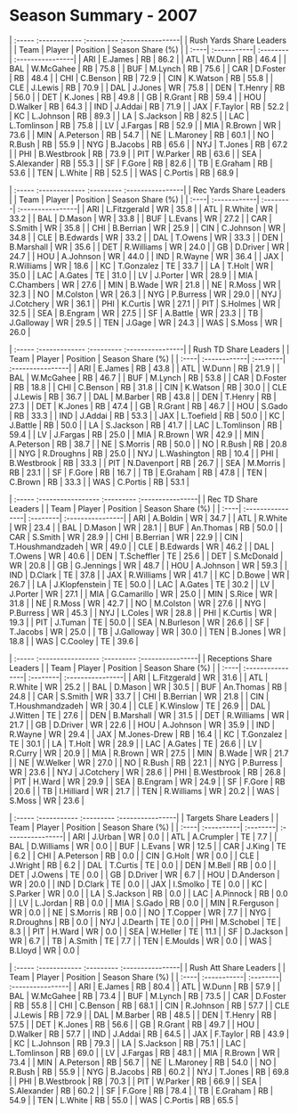 # Season Summary - 2007

| :----- :------------ :--------- :----------------|
|             Rush Yards Share Leaders             |
| Team | Player      | Position | Season Share (%) |
| :----| :-----------| :--------| :----------------|
| ARI  | E.James     | RB       | 86.2             |
| ATL  | W.Dunn      | RB       | 46.4             |
| BAL  | W.McGahee   | RB       | 75.8             |
| BUF  | M.Lynch     | RB       | 75.6             |
| CAR  | D.Foster    | RB       | 48.4             |
| CHI  | C.Benson    | RB       | 72.9             |
| CIN  | K.Watson    | RB       | 55.8             |
| CLE  | J.Lewis     | RB       | 70.9             |
| DAL  | J.Jones     | WR       | 75.8             |
| DEN  | T.Henry     | RB       | 56.0             |
| DET  | K.Jones     | RB       | 49.8             |
| GB   | R.Grant     | RB       | 59.4             |
| HOU  | D.Walker    | RB       | 64.3             |
| IND  | J.Addai     | RB       | 71.9             |
| JAX  | F.Taylor    | RB       | 52.2             |
| KC   | L.Johnson   | RB       | 89.3             |
| LA   | S.Jackson   | RB       | 82.5             |
| LAC  | L.Tomlinson | RB       | 75.8             |
| LV   | J.Fargas    | RB       | 52.9             |
| MIA  | R.Brown     | WR       | 73.6             |
| MIN  | A.Peterson  | RB       | 54.7             |
| NE   | L.Maroney   | RB       | 60.1             |
| NO   | R.Bush      | RB       | 55.9             |
| NYG  | B.Jacobs    | RB       | 65.6             |
| NYJ  | T.Jones     | RB       | 67.2             |
| PHI  | B.Westbrook | RB       | 73.9             |
| PIT  | W.Parker    | RB       | 63.6             |
| SEA  | S.Alexander | RB       | 55.3             |
| SF   | F.Gore      | RB       | 82.6             |
| TB   | E.Graham    | RB       | 53.6             |
| TEN  | L.White     | RB       | 52.5             |
| WAS  | C.Portis    | RB       | 68.9             |

| :----- :------------- :--------- :----------------|
|              Rec Yards Share Leaders              |
| Team | Player       | Position | Season Share (%) |
| :----| :------------| :--------| :----------------|
| ARI  | L.Fitzgerald | WR       | 35.8             |
| ATL  | R.White      | WR       | 33.2             |
| BAL  | D.Mason      | WR       | 33.8             |
| BUF  | L.Evans      | WR       | 27.2             |
| CAR  | S.Smith      | WR       | 35.8             |
| CHI  | B.Berrian    | WR       | 25.9             |
| CIN  | C.Johnson    | WR       | 34.8             |
| CLE  | B.Edwards    | WR       | 33.2             |
| DAL  | T.Owens      | WR       | 33.3             |
| DEN  | B.Marshall   | WR       | 35.6             |
| DET  | R.Williams   | WR       | 24.0             |
| GB   | D.Driver     | WR       | 24.7             |
| HOU  | A.Johnson    | WR       | 44.0             |
| IND  | R.Wayne      | WR       | 36.4             |
| JAX  | R.Williams   | WR       | 18.6             |
| KC   | T.Gonzalez   | TE       | 33.7             |
| LA   | T.Holt       | WR       | 35.0             |
| LAC  | A.Gates      | TE       | 31.0             |
| LV   | J.Porter     | WR       | 28.9             |
| MIA  | C.Chambers   | WR       | 27.6             |
| MIN  | B.Wade       | WR       | 21.8             |
| NE   | R.Moss       | WR       | 32.3             |
| NO   | M.Colston    | WR       | 26.3             |
| NYG  | P.Burress    | WR       | 29.0             |
| NYJ  | J.Cotchery   | WR       | 36.1             |
| PHI  | K.Curtis     | WR       | 27.1             |
| PIT  | S.Holmes     | WR       | 32.5             |
| SEA  | B.Engram     | WR       | 27.5             |
| SF   | A.Battle     | WR       | 23.3             |
| TB   | J.Galloway   | WR       | 29.5             |
| TEN  | J.Gage       | WR       | 24.3             |
| WAS  | S.Moss       | WR       | 26.0             |

| :----- :------------- :--------- :----------------|
|               Rush TD Share Leaders               |
| Team | Player       | Position | Season Share (%) |
| :----| :------------| :--------| :----------------|
| ARI  | E.James      | RB       | 43.8             |
| ATL  | W.Dunn       | RB       | 21.9             |
| BAL  | W.McGahee    | RB       | 46.7             |
| BUF  | M.Lynch      | RB       | 53.8             |
| CAR  | D.Foster     | RB       | 18.8             |
| CHI  | C.Benson     | RB       | 31.8             |
| CIN  | K.Watson     | RB       | 30.0             |
| CLE  | J.Lewis      | RB       | 36.7             |
| DAL  | M.Barber     | RB       | 43.8             |
| DEN  | T.Henry      | RB       | 27.3             |
| DET  | K.Jones      | RB       | 47.4             |
| GB   | R.Grant      | RB       | 46.7             |
| HOU  | S.Gado       | RB       | 33.3             |
| IND  | J.Addai      | RB       | 53.3             |
| JAX  | L.Toefield   | RB       | 50.0             |
| KC   | J.Battle     | RB       | 50.0             |
| LA   | S.Jackson    | RB       | 41.7             |
| LAC  | L.Tomlinson  | RB       | 59.4             |
| LV   | J.Fargas     | RB       | 25.0             |
| MIA  | R.Brown      | WR       | 42.9             |
| MIN  | A.Peterson   | RB       | 38.7             |
| NE   | S.Morris     | RB       | 50.0             |
| NO   | R.Bush       | RB       | 20.8             |
| NYG  | R.Droughns   | RB       | 25.0             |
| NYJ  | L.Washington | RB       | 10.4             |
| PHI  | B.Westbrook  | RB       | 33.3             |
| PIT  | N.Davenport  | RB       | 26.7             |
| SEA  | M.Morris     | RB       | 23.1             |
| SF   | F.Gore       | RB       | 16.7             |
| TB   | E.Graham     | RB       | 47.8             |
| TEN  | C.Brown      | RB       | 33.3             |
| WAS  | C.Portis     | RB       | 53.1             |

| :----- :----------------- :--------- :----------------|
|                  Rec TD Share Leaders                 |
| Team | Player           | Position | Season Share (%) |
| :----| :----------------| :--------| :----------------|
| ARI  | A.Boldin         | WR       | 34.7             |
| ATL  | R.White          | WR       | 23.4             |
| BAL  | D.Mason          | WR       | 28.1             |
| BUF  | An.Thomas        | RB       | 50.0             |
| CAR  | S.Smith          | WR       | 28.9             |
| CHI  | B.Berrian        | WR       | 22.9             |
| CIN  | T.Houshmandzadeh | WR       | 49.0             |
| CLE  | B.Edwards        | WR       | 46.2             |
| DAL  | T.Owens          | WR       | 40.6             |
| DEN  | T.Scheffler      | TE       | 25.6             |
| DET  | S.McDonald       | WR       | 20.8             |
| GB   | G.Jennings       | WR       | 48.7             |
| HOU  | A.Johnson        | WR       | 59.3             |
| IND  | D.Clark          | TE       | 37.8             |
| JAX  | R.Williams       | WR       | 41.7             |
| KC   | D.Bowe           | WR       | 26.7             |
| LA   | J.Klopfenstein   | TE       | 50.0             |
| LAC  | A.Gates          | TE       | 30.2             |
| LV   | J.Porter         | WR       | 27.1             |
| MIA  | G.Camarillo      | WR       | 25.0             |
| MIN  | S.Rice           | WR       | 31.8             |
| NE   | R.Moss           | WR       | 42.7             |
| NO   | M.Colston        | WR       | 27.6             |
| NYG  | P.Burress        | WR       | 45.3             |
| NYJ  | L.Coles          | WR       | 28.8             |
| PHI  | K.Curtis         | WR       | 19.3             |
| PIT  | J.Tuman          | TE       | 50.0             |
| SEA  | N.Burleson       | WR       | 26.6             |
| SF   | T.Jacobs         | WR       | 25.0             |
| TB   | J.Galloway       | WR       | 30.0             |
| TEN  | B.Jones          | WR       | 18.8             |
| WAS  | C.Cooley         | TE       | 39.6             |

| :----- :----------------- :--------- :----------------|
|                Receptions Share Leaders               |
| Team | Player           | Position | Season Share (%) |
| :----| :----------------| :--------| :----------------|
| ARI  | L.Fitzgerald     | WR       | 31.6             |
| ATL  | R.White          | WR       | 25.2             |
| BAL  | D.Mason          | WR       | 30.5             |
| BUF  | An.Thomas        | RB       | 24.8             |
| CAR  | S.Smith          | WR       | 33.7             |
| CHI  | B.Berrian        | WR       | 21.8             |
| CIN  | T.Houshmandzadeh | WR       | 30.4             |
| CLE  | K.Winslow        | TE       | 26.9             |
| DAL  | J.Witten         | TE       | 27.6             |
| DEN  | B.Marshall       | WR       | 31.5             |
| DET  | R.Williams       | WR       | 21.7             |
| GB   | D.Driver         | WR       | 22.6             |
| HOU  | A.Johnson        | WR       | 35.9             |
| IND  | R.Wayne          | WR       | 29.4             |
| JAX  | M.Jones-Drew     | RB       | 16.4             |
| KC   | T.Gonzalez       | TE       | 30.1             |
| LA   | T.Holt           | WR       | 28.9             |
| LAC  | A.Gates          | TE       | 26.6             |
| LV   | R.Curry          | WR       | 20.9             |
| MIA  | R.Brown          | WR       | 27.5             |
| MIN  | B.Wade           | WR       | 21.7             |
| NE   | W.Welker         | WR       | 27.0             |
| NO   | R.Bush           | RB       | 22.1             |
| NYG  | P.Burress        | WR       | 23.6             |
| NYJ  | J.Cotchery       | WR       | 28.6             |
| PHI  | B.Westbrook      | RB       | 26.8             |
| PIT  | H.Ward           | WR       | 29.9             |
| SEA  | B.Engram         | WR       | 24.9             |
| SF   | F.Gore           | RB       | 20.6             |
| TB   | I.Hilliard       | WR       | 21.7             |
| TEN  | R.Williams       | WR       | 20.2             |
| WAS  | S.Moss           | WR       | 23.6             |

| :----- :----------- :--------- :----------------|
|              Targets Share Leaders              |
| Team | Player     | Position | Season Share (%) |
| :----| :----------| :--------| :----------------|
| ARI  | J.Urban    | WR       | 0.0              |
| ATL  | A.Crumpler | TE       | 7.7              |
| BAL  | D.Williams | WR       | 0.0              |
| BUF  | L.Evans    | WR       | 12.5             |
| CAR  | J.King     | TE       | 6.2              |
| CHI  | A.Peterson | RB       | 0.0              |
| CIN  | G.Holt     | WR       | 0.0              |
| CLE  | J.Wright   | RB       | 6.2              |
| DAL  | T.Curtis   | TE       | 0.0              |
| DEN  | M.Bell     | RB       | 0.0              |
| DET  | J.Owens    | TE       | 0.0              |
| GB   | D.Driver   | WR       | 6.7              |
| HOU  | D.Anderson | WR       | 20.0             |
| IND  | D.Clark    | TE       | 0.0              |
| JAX  | I.Smolko   | TE       | 0.0              |
| KC   | S.Parker   | WR       | 0.0              |
| LA   | S.Jackson  | RB       | 0.0              |
| LAC  | A.Pinnock  | RB       | 0.0              |
| LV   | L.Jordan   | RB       | 0.0              |
| MIA  | S.Gado     | RB       | 0.0              |
| MIN  | R.Ferguson | WR       | 0.0              |
| NE   | S.Morris   | RB       | 0.0              |
| NO   | T.Copper   | WR       | 7.7              |
| NYG  | R.Droughns | RB       | 0.0              |
| NYJ  | J.Dearth   | TE       | 0.0              |
| PHI  | M.Schobel  | TE       | 8.3              |
| PIT  | H.Ward     | WR       | 0.0              |
| SEA  | W.Heller   | TE       | 11.1             |
| SF   | D.Jackson  | WR       | 6.7              |
| TB   | A.Smith    | TE       | 7.7              |
| TEN  | E.Moulds   | WR       | 0.0              |
| WAS  | B.Lloyd    | WR       | 0.0              |

| :----- :------------ :--------- :----------------|
|              Rush Att Share Leaders              |
| Team | Player      | Position | Season Share (%) |
| :----| :-----------| :--------| :----------------|
| ARI  | E.James     | RB       | 80.4             |
| ATL  | W.Dunn      | RB       | 57.9             |
| BAL  | W.McGahee   | RB       | 73.4             |
| BUF  | M.Lynch     | RB       | 73.5             |
| CAR  | D.Foster    | RB       | 55.8             |
| CHI  | C.Benson    | RB       | 68.1             |
| CIN  | R.Johnson   | RB       | 57.7             |
| CLE  | J.Lewis     | RB       | 72.9             |
| DAL  | M.Barber    | RB       | 48.5             |
| DEN  | T.Henry     | RB       | 57.5             |
| DET  | K.Jones     | RB       | 56.6             |
| GB   | R.Grant     | RB       | 49.7             |
| HOU  | D.Walker    | RB       | 57.7             |
| IND  | J.Addai     | RB       | 64.5             |
| JAX  | F.Taylor    | RB       | 43.9             |
| KC   | L.Johnson   | RB       | 79.3             |
| LA   | S.Jackson   | RB       | 75.1             |
| LAC  | L.Tomlinson | RB       | 69.0             |
| LV   | J.Fargas    | RB       | 48.1             |
| MIA  | R.Brown     | WR       | 73.4             |
| MIN  | A.Peterson  | RB       | 56.7             |
| NE   | L.Maroney   | RB       | 54.0             |
| NO   | R.Bush      | RB       | 55.9             |
| NYG  | B.Jacobs    | RB       | 60.2             |
| NYJ  | T.Jones     | RB       | 69.8             |
| PHI  | B.Westbrook | RB       | 70.3             |
| PIT  | W.Parker    | RB       | 66.9             |
| SEA  | S.Alexander | RB       | 60.2             |
| SF   | F.Gore      | RB       | 78.4             |
| TB   | E.Graham    | RB       | 54.9             |
| TEN  | L.White     | RB       | 55.0             |
| WAS  | C.Portis    | RB       | 65.5             |

